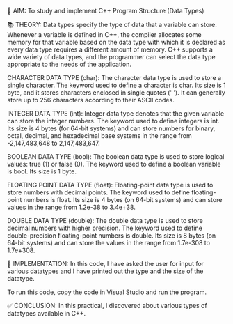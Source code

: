 🧭 AIM: To study and implement C++ Program Structure (Data Types)

📚 THEORY: Data types specify the type of data that a variable can store. Whenever a variable is defined in C++, the compiler allocates some memory for that variable based on the data type with which it is declared as every data type requires a different amount of memory. C++ supports a wide variety of data types, and the programmer can select the data type appropriate to the needs of the application.

CHARACTER DATA TYPE (char): The character data type is used to store a single character. The keyword used to define a character is char. Its size is 1 byte, and it stores characters enclosed in single quotes (' '). It can generally store up to 256 characters according to their ASCII codes.

INTEGER DATA TYPE (int): Integer data type denotes that the given variable can store the integer numbers. The keyword used to define integers is int. Its size is 4 bytes (for 64-bit systems) and can store numbers for binary, octal, decimal, and hexadecimal base systems in the range from -2,147,483,648 to 2,147,483,647.

BOOLEAN DATA TYPE (bool): The boolean data type is used to store logical values: true (1) or false (0). The keyword used to define a boolean variable is bool. Its size is 1 byte.

FLOATING POINT DATA TYPE (float): Floating-point data type is used to store numbers with decimal points. The keyword used to define floating-point numbers is float. Its size is 4 bytes (on 64-bit systems) and can store values in the range from 1.2e-38 to 3.4e+38.

DOUBLE DATA TYPE (double): The double data type is used to store decimal numbers with higher precision. The keyword used to define double-precision floating-point numbers is double. Its size is 8 bytes (on 64-bit systems) and can store the values in the range from 1.7e-308 to 1.7e+308.

🧪 IMPLEMENTATION: In this code, I have asked the user for input for various datatypes and I have printed out the type and the size of the datatype.

To run this code, copy the code in Visual Studio and run the program.

✅ CONCLUSION: In this practical, I discovered about various types of datatypes available in C++.
